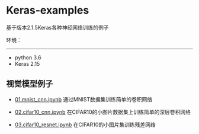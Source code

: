 # Keras-examples
基于版本2.1.5Keras各种神经网络训练的例子

环境：
***
* python 3.6
* Keras 2.15

## 视觉模型例子
* [01.mnist_cnn.ipynb](https://github.com/noending/Keras-examples/blob/master/mnist_cnn.ipynb) 通过MNIST数据集训练简单的卷积网络

* [02.cifar10_cnn.ipynb](https://github.com/noending/Keras-examples/blob/master/cifar10_cnn.ipynb) 在CIFAR10的小图片数据集上训练简单的深层卷积网络
* [03.cifar10_resnet.ipynb](https://github.com/noending/Keras-examples/blob/master/cifar10_resnet.ipynb) 在CIFAR10的小图片集训练残差网络



